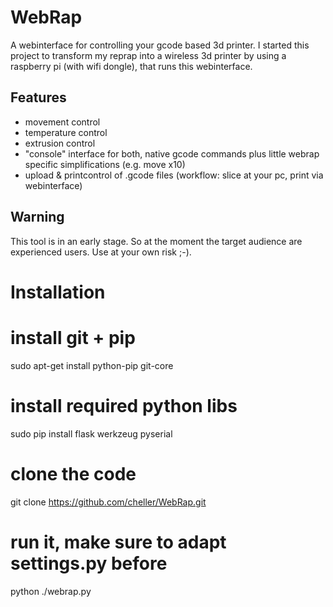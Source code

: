 WebRap
======
A webinterface for controlling your gcode based 3d printer.
I started this project to transform my reprap into a wireless 3d printer by using a raspberry pi (with wifi dongle), that runs this webinterface.

Features
--------
- movement control
- temperature control
- extrusion control
- "console" interface for both, native gcode commands plus little webrap specific simplifications (e.g. move x10)
- upload & printcontrol of .gcode files (workflow: slice at your pc, print via webinterface)

Warning
-------
This tool is in an early stage. So at the moment the target audience are experienced users.
Use at your own risk ;-).

Installation
============

# install git + pip
sudo apt-get install python-pip git-core

# install required python libs
sudo pip install flask werkzeug pyserial

# clone the code
git clone https://github.com/cheller/WebRap.git

# run it, make sure to adapt settings.py before
python ./webrap.py

